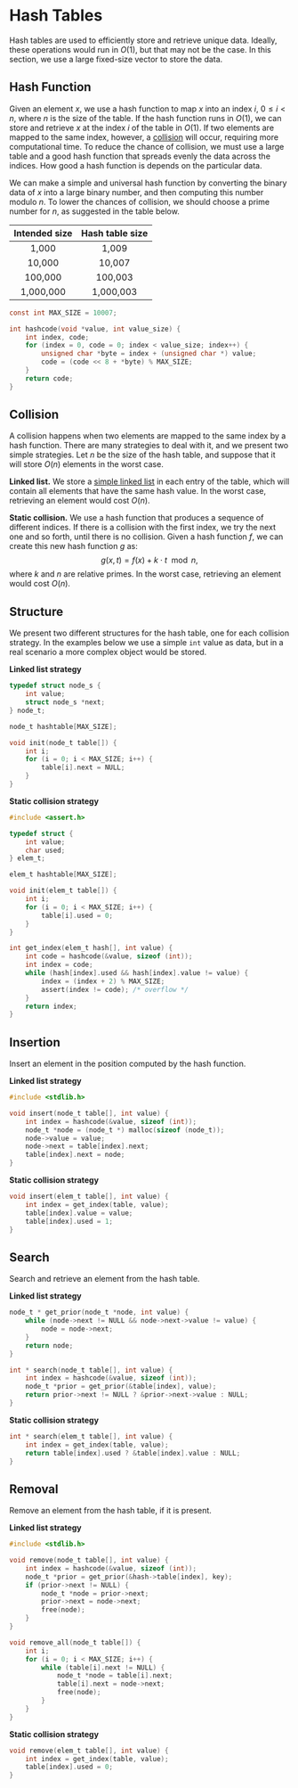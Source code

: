 # Hash Tables

Hash tables are used to efficiently store and retrieve unique data.  Ideally,
these operations would run in $O(1)$, but that may not be the case. In this
section, we use a large fixed-size vector to store the data.


## Hash Function

Given an element $x$, we use a hash function to map $x$ into an index $i$, $0
\leq i < n$, where $n$ is the size of the table. If the hash function runs in
$O(1)$, we can store and retrieve $x$ at the index $i$ of the table in $O(1)$.
If two elements are mapped to the same index, however, a [collision](#collision)
will occur, requiring more computational time. To reduce the chance of
collision, we must use a large table and a good hash function that spreads
evenly the data across the indices.  How good a hash function is depends on the
particular data.

We can make a simple and universal hash function by converting the binary data
of $x$ into a large binary number, and then computing this number modulo $n$. To
lower the chances of collision, we should choose a prime number for $n$, as
suggested in the table below.

| Intended size | Hash table size |
| :---:         | :---:           |
| 1,000         | 1,009           |
| 10,000        | 10,007          |
| 100,000       | 100,003         |
| 1,000,000     | 1,000,003       |

```c
const int MAX_SIZE = 10007;

int hashcode(void *value, int value_size) {
    int index, code;
    for (index = 0, code = 0; index < value_size; index++) {
        unsigned char *byte = index + (unsigned char *) value;
        code = (code << 8 + *byte) % MAX_SIZE;
    }
    return code;
}
```


## Collision

A collision happens when two elements are mapped to the same index by a hash
function. There are many strategies to deal with it, and we present two simple
strategies. Let $n$ be the size of the hash table, and suppose that it will
store $O(n)$ elements in the worst case.

**Linked list.** We store a [simple linked list](structure/linked-list.md) in
each entry of the table, which will contain all elements that have the same hash
value. In the worst case, retrieving an element would cost $O(n)$.

**Static collision.** We use a hash function that produces a sequence of
different indices. If there is a collision with the first index, we try the next
one and so forth, until there is no collision. Given a hash function $f$, we can
create this new hash function $g$ as:
$$
    g(x, t) = f(x) + k \cdot t \mod{n},
$$
where $k$ and $n$ are relative primes. In the worst case, retrieving an element
would cost $O(n)$.


## Structure

We present two different structures for the hash table, one for each collision
strategy. In the examples below we use a simple `int` value as data, but in a
real scenario a more complex object would be stored.

**Linked list strategy**

```c
typedef struct node_s {
    int value;
    struct node_s *next;
} node_t;

node_t hashtable[MAX_SIZE];

void init(node_t table[]) {
    int i;
    for (i = 0; i < MAX_SIZE; i++) {
        table[i].next = NULL;
    }
}
```

**Static collision strategy**

```c
#include <assert.h>

typedef struct {
    int value;
    char used;
} elem_t;

elem_t hashtable[MAX_SIZE];

void init(elem_t table[]) {
    int i;
    for (i = 0; i < MAX_SIZE; i++) {
        table[i].used = 0;
    }
}

int get_index(elem_t hash[], int value) {
    int code = hashcode(&value, sizeof (int));
    int index = code;
    while (hash[index].used && hash[index].value != value) {
        index = (index + 2) % MAX_SIZE;
        assert(index != code); /* overflow */
    }
    return index;
}
```


## Insertion

Insert an element in the position computed by the hash function.

**Linked list strategy**

```c
#include <stdlib.h>

void insert(node_t table[], int value) {
    int index = hashcode(&value, sizeof (int));
    node_t *node = (node_t *) malloc(sizeof (node_t));
    node->value = value;
    node->next = table[index].next;
    table[index].next = node;
}
```

**Static collision strategy**

```c
void insert(elem_t table[], int value) {
    int index = get_index(table, value);
    table[index].value = value;
    table[index].used = 1;
}
```


## Search

Search and retrieve an element from the hash table.

**Linked list strategy**

```c
node_t * get_prior(node_t *node, int value) {
    while (node->next != NULL && node->next->value != value) {
        node = node->next;
    }
    return node;
}

int * search(node_t table[], int value) {
    int index = hashcode(&value, sizeof (int));
    node_t *prior = get_prior(&table[index], value);
    return prior->next != NULL ? &prior->next->value : NULL;
}
```

**Static collision strategy**

```c
int * search(elem_t table[], int value) {
    int index = get_index(table, value);
    return table[index].used ? &table[index].value : NULL;
}
```


## Removal

Remove an element from the hash table, if it is present.

**Linked list strategy**

```c
#include <stdlib.h>

void remove(node_t table[], int value) {
    int index = hashcode(&value, sizeof (int));
    node_t *prior = get_prior(&hash->table[index], key);
    if (prior->next != NULL) {
        node_t *node = prior->next;
        prior->next = node->next;
        free(node);
    }
}

void remove_all(node_t table[]) {
    int i;
    for (i = 0; i < MAX_SIZE; i++) {
        while (table[i].next != NULL) {
            node_t *node = table[i].next;
            table[i].next = node->next;
            free(node);
        }
    }
}
```

**Static collision strategy**

```c
void remove(elem_t table[], int value) {
    int index = get_index(table, value);
    table[index].used = 0;
}
```
